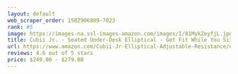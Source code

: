```yaml
---
layout: default 
﻿web_scraper_order: 1582906809-7023
rank: #5
image: https://images-na.ssl-images-amazon.com/images/I/81MykZeyfjL.jpg
title: Cubii Jr. - Seated Under-Desk Elliptical - Get Fit While You Sit - Built-in Display Monitor - Whisper…
url: https://www.amazon.com/Cubii-Jr-Elliptical-Adjustable-Resistance/dp/B07KMNVXCT/ref=zg_mw_sporting-goods_5?_encoding=UTF8&psc=1&refRID=2VTEBFM0FKHWWGSXP9AH
reviews: 4.6 out of 5 stars
price: $249.00 - $279.00
---
```

